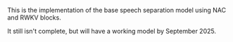 This is the implementation of the base speech separation model using NAC and RWKV blocks.

It still isn't complete, but will have a working model by September 2025.

